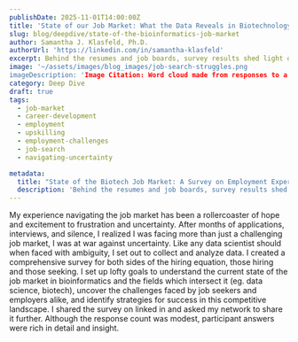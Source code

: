 ```yaml
---
publishDate: 2025-11-01T14:00:00Z
title: 'State of our Job Market: What the Data Reveals in Biotechnology, Bioinformatics, and Data Science'
slug: blog/deepdive/state-of-the-bioinformatics-job-market
author: Samantha J. Klasfeld, Ph.D.
authorUrl: 'https://linkedin.com/in/samantha-klasfeld'
excerpt: Behind the resumes and job boards, survey results shed light on the emotional and professional toll of unemployment in bioinformatics.
image: '~/assets/images/blog_images/job-search-struggles.png
imageDescription: 'Image Citation: Word cloud made from responses to a question about the job search experience in my survey on employment experiences in biotechnology, bioinformatics, and data science from wordart.com.'
category: Deep Dive
draft: true
tags:
  - job-market
  - career-development
  - employment
  - upskilling
  - employment-challenges
  - job-search
  - navigating-uncertainty

metadata:
  title: "State of the Biotech Job Market: A Survey on Employment Experiences in Biotechnology, Bioinformatics, and Data Science"
  description: 'Behind the resumes and job boards, survey results shed light on the emotional and professional toll of unemployment in bioinformatics.'
---
```


My experience navigating the job market has been a rollercoaster of hope and excitement to frustration and uncertainty. After months of applications, interviews, and silence, I realized I was facing more than just a challenging job market, I was at war against uncertainty. Like any data scientist should when faced with ambiguity, I set out to collect and analyze data. I created a comprehensive survey for both sides of the hiring equation, those hiring and those seeking. I set up lofty goals to understand the current state of the job market in bioinformatics and the fields which intersect it (eg. data science, biotech), uncover the challenges faced by job seekers and employers alike, and identify strategies for success in this competitive landscape. I shared the survey on linked in and asked my network to share it further. Although the response count was modest, participant answers were rich in detail and insight.
